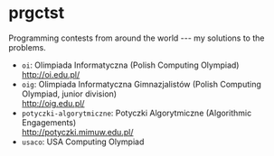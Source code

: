 # prgctst

Programming contests from around the world --- my solutions to the problems.

* `oi`: Olimpiada Informatyczna (Polish Computing Olympiad)  
  http://oi.edu.pl/
* `oig`: Olimpiada Informatyczna Gimnazjalistów (Polish Computing Olympiad, junior division)  
  http://oig.edu.pl/
* `potyczki-algorytmiczne`: Potyczki Algorytmiczne (Algorithmic Engagements)  
  http://potyczki.mimuw.edu.pl/
* `usaco`: USA Computing Olympiad
